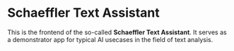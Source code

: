 # Schaeffler Text Assistant

This is the frontend of the so-called **Schaeffler Text Assistant**. 
It serves as a demonstrator app for typical AI usecases in the field of text analysis.